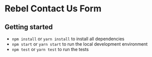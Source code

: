 # Rebel Contact Us Form

## Getting started

- `npm install` or `yarn install` to install all dependencies
- `npm start` or `yarn start` to run the local development environment
- `npm test` or `yarn test` to run the tests
